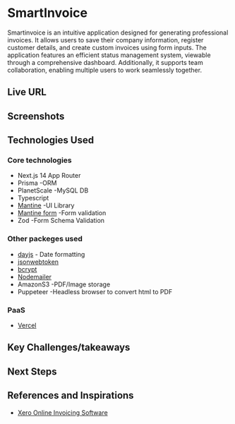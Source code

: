 # SmartInvoice
Smartinvoice is an intuitive application designed for generating professional invoices. It allows users to save their company information, register customer details, and create custom invoices using form inputs. The application features an efficient status management system, viewable through a comprehensive dashboard. Additionally, it supports team collaboration, enabling multiple users to work seamlessly together.
## Live URL

## Screenshots

## Technologies Used
### Core technologies
* Next.js 14 App Router
* Prisma -ORM
* PlanetScale -MySQL DB
* Typescript
* [Mantine](https://mantine.dev/) -UI Library
* [Mantine form](https://mantine.dev/form/use-form/) -Form validation
* Zod -Form Schema Validation

### Other packeges used
* [dayjs](https://www.npmjs.com/package/dayjs) - Date formatting
* [jsonwebtoken](https://www.npmjs.com/package/jsonwebtoken)
* [bcrypt](https://www.npmjs.com/package/bcrypt)
* [Nodemailer](https://nodemailer.com/)
* AmazonS3 -PDF/Image storage
* Puppeteer -Headless browser to convert html to PDF

### PaaS
* [Vercel](https://vercel.com/)

## Key Challenges/takeaways

## Next Steps

## References and Inspirations
* [Xero Online Invoicing Software](https://www.xero.com/sg/accounting-software/send-invoices/)
